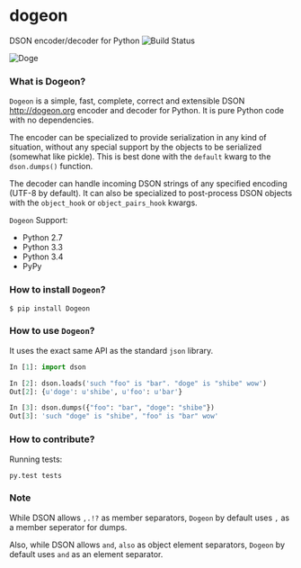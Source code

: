 dogeon
======

DSON encoder/decoder for Python ![Build Status](https://travis-ci.org/soasme/dogeon.svg?branch=master)

![Doge](http://dogeon.org/doge.gif)


### What is Dogeon?

`Dogeon` is a simple, fast, complete, correct and extensible DSON <http://dogeon.org>
encoder and decoder for Python.  It is pure Python code with no dependencies.

The encoder can be specialized to provide serialization in any kind of situation,
without any special support by the objects to be serialized (somewhat like pickle).
This is best done with the `default` kwarg to the `dson.dumps()` function.

The decoder can handle incoming DSON strings of any specified encoding
(UTF-8 by default). It can also be specialized to post-process DSON objects with
the `object_hook` or `object_pairs_hook` kwargs.

`Dogeon` Support:

* Python 2.7
* Python 3.3
* Python 3.4
* PyPy

### How to install `Dogeon`?

    $ pip install Dogeon

### How to use `Dogeon`?

It uses the exact same API as the standard `json` library.

```python
In [1]: import dson

In [2]: dson.loads('such "foo" is "bar". "doge" is "shibe" wow')
Out[2]: {u'doge': u'shibe', u'foo': u'bar'}

In [3]: dson.dumps({"foo": "bar", "doge": "shibe"})
Out[3]: 'such "doge" is "shibe", "foo" is "bar" wow'
```

### How to contribute?

Running tests:

    py.test tests

### Note

While DSON allows `,.!?` as member separators, `Dogeon` by default uses `,` as
a member seperator for dumps.

Also, while DSON allows `and`, `also` as object element separators, `Dogeon` by
default uses `and` as an element separator.
